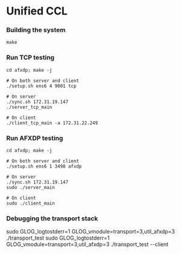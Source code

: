 # Unified CCL

### Building the system

```
make
```

### Run TCP testing

```
cd afxdp; make -j

# On both server and client
./setup.sh ens6 4 9001 tcp

# On server
./sync.sh 172.31.19.147
./server_tcp_main

# On client
./client_tcp_main -a 172.31.22.249
```

### Run AFXDP testing

```
cd afxdp; make -j

# On both server and client
./setup.sh ens6 1 3498 afxdp

# On server
./sync.sh 172.31.19.147
sudo ./server_main

# On client
sudo ./client_main
```

### Debugging the transport stack

sudo GLOG_logtostderr=1 GLOG_vmodule=transport=3,util_afxdp=3 ./transport_test
sudo GLOG_logtostderr=1 GLOG_vmodule=transport=3,util_afxdp=3 ./transport_test --client
